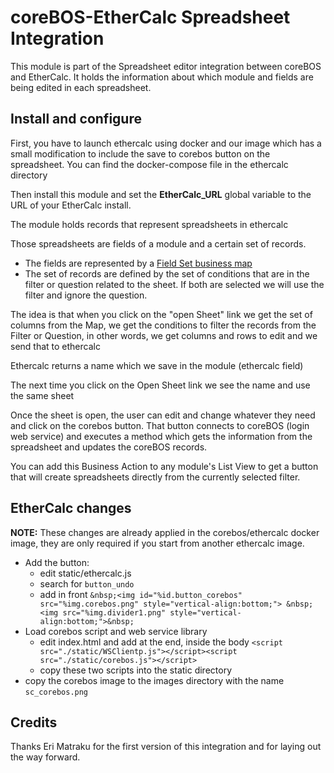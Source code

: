 # coreBOS-EtherCalc Spreadsheet Integration

This module is part of the Spreadsheet editor integration between coreBOS and EtherCalc. It holds the information about which module and fields are being edited in each spreadsheet.

## Install and configure

First, you have to launch ethercalc using docker and our image which has a small modification to include the save to corebos button on the spreadsheet. You can find the docker-compose file in the ethercalc directory

Then install this module and set the **EtherCalc_URL** global variable to the URL of your EtherCalc install.

The module holds records that represent spreadsheets in ethercalc

Those spreadsheets are fields of a module and a certain set of records.

- The fields are represented by a [Field Set business map](https://corebos.com/documentation/doku.php?id=en:adminmanual:businessmappings:field_set)
- The set of records are defined by the set of conditions that are in the filter or question related to the sheet. If both are selected we will use the filter and ignore the question.

The idea is that when you click on the "open Sheet" link we get the set of columns from the Map, we get the conditions to filter the records from the Filter or Question, in other words, we get columns and rows to edit and we send that to ethercalc

Ethercalc returns a name which we save in the module (ethercalc field)

The next time you click on the Open Sheet link we see the name and use the same sheet

Once the sheet is open, the user can edit and change whatever they need and click on the corebos button. That button connects to coreBOS (login web service) and executes a method which gets the information from the spreadsheet and updates the coreBOS records.

You can add this Business Action to any module's List View to get a button that will create spreadsheets directly from the currently selected filter.

## EtherCalc changes

**NOTE:** These changes are already applied in the corebos/ethercalc docker image, they are only required if you start from another ethercalc image.

- Add the button:
  - edit static/ethercalc.js
  - search for `button_undo`
  - add in front `&nbsp;<img id="%id.button_corebos" src="%img.corebos.png" style="vertical-align:bottom;"> &nbsp;<img src="%img.divider1.png" style="vertical-align:bottom;">&nbsp;`
- Load corebos script and web service library
  - edit index.html and add at the end, inside the body `<script src="./static/WSClientp.js"></script><script src="./static/corebos.js"></script>`
  - copy these two scripts into the static directory
- copy the corebos image to the images directory with the name `sc_corebos.png`

## Credits

Thanks Eri Matraku for the first version of this integration and for laying out the way forward.
